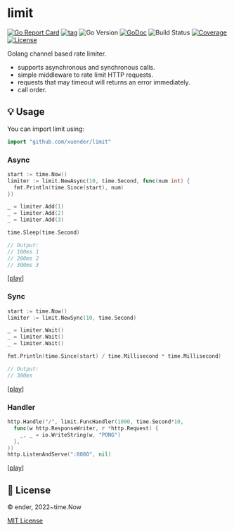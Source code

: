 # limit

[![Go Report Card](https://goreportcard.com/badge/github.com/xuender/limit)](https://goreportcard.com/report/github.com/xuender/limit)
[![tag](https://img.shields.io/github/tag/xuender/limit.svg)](https://github.com/xuender/limit/releases)
![Go Version](https://img.shields.io/badge/Go-%3E%3D%201.18-%23007d9c)
[![GoDoc](https://godoc.org/github.com/xuender/limit?status.svg)](https://pkg.go.dev/github.com/xuender/limit)
![Build Status](https://github.com/xuender/limit/actions/workflows/go.yml/badge.svg)
[![Coverage](https://img.shields.io/codecov/c/github/xuender/limit)](https://codecov.io/gh/xuender/limit)
[![License](https://img.shields.io/github/license/xuender/limit)](./LICENSE)

Golang channel based rate limiter.

* supports asynchronous and synchronous calls.
* simple middleware to rate limit HTTP requests.
* requests that may timeout will returns an error immediately.
* call order.

## 💡 Usage

You can import limit using:

```go
import "github.com/xuender/limit"
```

### Async

```go
start := time.Now()
limiter := limit.NewAsync(10, time.Second, func(num int) {
  fmt.Println(time.Since(start), num)
})

_ = limiter.Add(1)
_ = limiter.Add(2)
_ = limiter.Add(3)

time.Sleep(time.Second)

// Output:
// 100ms 1
// 200ms 2
// 300ms 3
```

[[play](https://go.dev/play/p/W9gYA_109Vz)]

### Sync

```go
start := time.Now()
limiter := limit.NewSync(10, time.Second)

_ = limiter.Wait()
_ = limiter.Wait()
_ = limiter.Wait()

fmt.Println(time.Since(start) / time.Millisecond * time.Millisecond)

// Output:
// 300ms
```

[[play](https://go.dev/play/p/tFrkT_j1obb)]

### Handler

```go
http.Handle("/", limit.FuncHandler(1000, time.Second*10,
  func(w http.ResponseWriter, r *http.Request) {
    _, _ = io.WriteString(w, "PONG")
  },
))
http.ListenAndServe(":8080", nil)
```

[[play](https://go.dev/play/p/oAoIZynIdkn)]

## 📝 License

© ender, 2022~time.Now

[MIT License](https://github.com/xuender/limit/blob/master/License)
